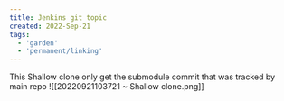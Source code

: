 ```yaml
---
title: Jenkins git topic
created: 2022-Sep-21
tags:
  - 'garden'
  - 'permanent/linking'
---
```



This Shallow clone only get the submodule commit that was tracked by main repo
![[20220921103721 ~ Shallow clone.png]]



